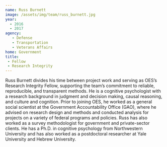 ```yaml
---
name: Russ Burnett
image: /assets/img/team/russ_burnett.jpg
year:
  - 2016
  - 2017
agency:
   - Defense
   - Transportation
   - Veterans Affairs
home: Government
title: 
 - Fellow
 - Research Integrity
---
```


Russ Burnett divides his time between project work and serving as OES’s Research Integrity Fellow, supporting the team’s commitment to reliable, reproducible, and transparent methods. He is a cognitive psychologist with a research background in judgment and decision making, causal reasoning, and culture and cognition. Prior to joining OES, he worked as a general social scientist at the Government Accountability Office (GAO), where he advised on research design and methods and conducted analysis for projects on a variety of federal programs and policies. Russ has also worked as a survey methodologist for government and private-sector clients. He has a Ph.D. in cognitive psychology from Northwestern University and has also worked as a postdoctoral researcher at Yale University and Hebrew University. 
